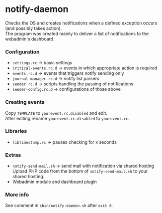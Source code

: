 # notify-daemon
Checks the OS and creates notifications when a defined exception occurs (and possibly takes action).  
The program was created mainly to deliver a list of notifications to the webadmin's dashboard.

### Configuration
* `settings.rc` -> basic settings
* `critical-events.rc.d` -> events in which appropriate action is required
* `events.rc.d` -> events that triggers notify sending only
* `journal-manager.rc.d` -> notify list parsers
* `sender.rc.d` -> scripts handling the passing of notifications
* `sender-config.rc.d` -> configurations of those above

### Creating events
Copy `TEMPLATE` to `yourevent.rc.disabled` and edit.  
After editing rename `yourevent.rc.disabled` to `yourevent.rc`.

### Libraries
* `libtimestamp.rc` -> pauses checking for x seconds

### Extras
* `notify-send-mail.sh` -> send mail with notification via shared hosting  
Upload PHP code from the bottom of `notify-send-mail.sh` to your shared hosting.
* Webadmin module and dashboard plugin

### More info
See comment in `sbin/notify-daemon.sh` after `exit 0`.
